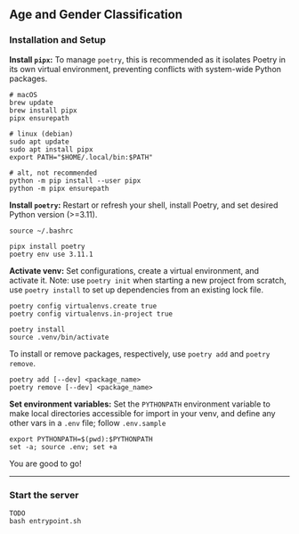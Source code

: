 ## Age and Gender Classification

### Installation and Setup

**Install `pipx`:** To manage `poetry`, this is recommended as it isolates Poetry in its own virtual environment, preventing conflicts with system-wide Python packages.
    
    # macOS
    brew update
    brew install pipx
    pipx ensurepath

    # linux (debian)
    sudo apt update
    sudo apt install pipx
    export PATH="$HOME/.local/bin:$PATH"

    # alt, not recommended
    python -m pip install --user pipx
    python -m pipx ensurepath

**Install `poetry`:** Restart or refresh your shell, install Poetry, and set desired Python version (>=3.11).

    source ~/.bashrc

    pipx install poetry
    poetry env use 3.11.1

**Activate venv:** Set configurations, create a virtual environment, and activate it. Note: use `poetry init` when starting a new project from scratch, use `poetry install` to set up dependencies from an existing lock file.

    poetry config virtualenvs.create true
    poetry config virtualenvs.in-project true

    poetry install
    source .venv/bin/activate

To install or remove packages, respectively, use `poetry add` and `poetry remove`.

    poetry add [--dev] <package_name>
    poetry remove [--dev] <package_name>

**Set environment variables:** Set the `PYTHONPATH` environment variable to make local directories accessible for import in your venv, and define any other vars in a `.env` file; follow `.env.sample`

    export PYTHONPATH=$(pwd):$PYTHONPATH
    set -a; source .env; set +a

You are good to go!

---

### Start the server

    TODO 
    bash entrypoint.sh
